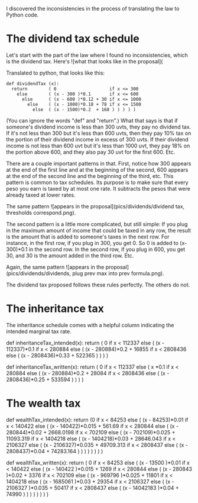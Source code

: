 I discovered the inconsistencies in the process of translating the law to Python code.


# The dividend tax schedule

Let's start with the part of the law where I found no inconsistencies, which is the dividend tax. Here's ![what that looks like in the proposal](

Translated to python, that looks like this:

```
def dividendTax (x):
  return        ( 0                    if x <= 300
    else        ( (x - 300 )*0.1       if x <= 600
      else      ( (x - 600 )*0.12 + 30 if x <= 1000
        else    ( (x - 1000)*0.18 + 78 if x <= 1500
          else  ( (x - 1500)*0.2  + 168 ) ) ) ) )
```

(You can ignore the words "def" and "return".) What that says is that if someone's dividend income is less than 300 uvts, they pay no dividend tax. If it's not less than 300 but it's less than 600 uvts, then they pay 10% tax on the portion of their dividend income in excess of 300 uvts. If their dividend income is not less than 600 uvt but it's less than 1000 uvt, they pay 18% on the portion above 600, and they also pay 30 uvt for the first 600. Etc.

There are a couple important patterns in that. First, notice how 300 appears at the end of the first line and at the beginning of the second, 600 appears at the end of the second line and the beginning of the third, etc. This pattern is common to tax schedules. Its purpose is to make sure that every peso you earn is taxed by at most one rate. It subtracts the pesos that were already taxed at lower rates.

The same pattern ![appears in the proposal](pics/dividends/dividend tax, thresholds correspond.png).

The second pattern is a little more complicated, but still simple: If you plug in the maximum amount of income that could be taxed in any row, the result is the amount that is added to someone's taxes in the next row. For instance, in the first row, if you plug in 300, you get 0. So 0 is added to (x-300)*0.1 in the second row. In the second row, if you plug in 600, you get 30, and 30 is the amount added in the third row. Etc.

Again, the same pattern ![appears in the proposal](pics/dividends/dividends, plug prev max into prev formula.png).

The dividend tax proposed follows these rules perfectly. The others do not.


# The inheritance tax

The inheritance schedule comes with a helpful column indicating the intended marginal tax rate.

def inheritanceTax_intended(x):
  return     (  0                          if x <  112337
    else     ( (x -  112337)*0.1           if x <  280884
      else   ( (x -  280884)*0.2  +  16855 if x < 2808436
        else ( (x - 2808436)*0.33 + 522365 ) ) ) )

def inheritanceTax_written(x):
  return     ( 0                           if x <  112337
    else     ( x            *0.1           if x <  280884
      else   ( (x -  280884)*0.2  +  28084 if x < 2808436
        else ( (x - 2808436)*0.25 + 533594 ) ) ) )


# The wealth tax

def wealthTax_intended(x):
  return             (0                                if x <   84253
    else             ( (x -   84253)*0.01              if x <  140422
      else           ( (x -  140422)*0.015 + 561.69    if x <  280844
        else         ( (x -  280844)*0.02  + 2668.0198 if x <  702109
          else       ( (x -  702109)*0.025 + 11093.319 if x < 1404218
            else     ( (x - 1404218)*0.03  + 28646.043 if x < 2106327
              else   ( (x - 2106327)*0.035 + 49709.313 if x < 2808437
                else ( (x - 2808437)*0.04  + 74283.164 ) ) ) ) ) ) ) )

def wealthTax_written(x):
  return             (  0                            if x <   84253
    else             ( (x -    13500 )*0.01          if x <  140422
      else           ( (x -   140422 )*0.015 +  1269 if x <  280844
        else         ( (x -   280843 )*0.02  +  3376 if x <  702109
          else       ( (x -   969796 )*0.025 + 11801 if x < 1404218
            else     ( (x -  1685061 )*0.03  + 29354 if x < 2106327
              else   ( (x -  2106327 )*0.035 + 50417 if x < 2808437
                else ( (x - 14042183 )*0.04  + 74990 ) ) ) ) ) ) ) )
